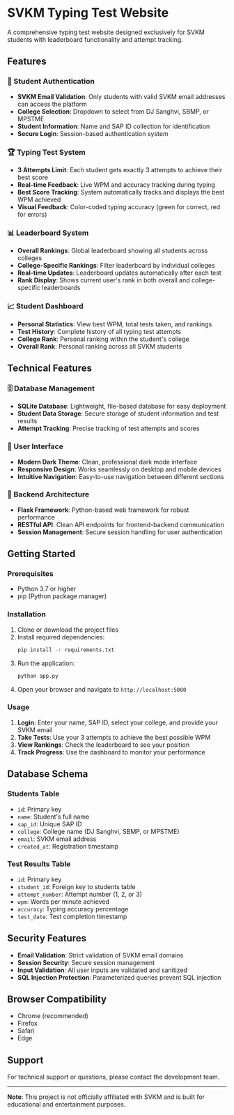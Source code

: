 # SVKM Typing Test Website

A comprehensive typing test website designed exclusively for SVKM students with leaderboard functionality and attempt tracking.

## Features

### 🔐 Student Authentication
- **SVKM Email Validation**: Only students with valid SVKM email addresses can access the platform
- **College Selection**: Dropdown to select from DJ Sanghvi, SBMP, or MPSTME
- **Student Information**: Name and SAP ID collection for identification
- **Secure Login**: Session-based authentication system

### 🏆 Typing Test System
- **3 Attempts Limit**: Each student gets exactly 3 attempts to achieve their best score
- **Real-time Feedback**: Live WPM and accuracy tracking during typing
- **Best Score Tracking**: System automatically tracks and displays the best WPM achieved
- **Visual Feedback**: Color-coded typing accuracy (green for correct, red for errors)

### 📊 Leaderboard System
- **Overall Rankings**: Global leaderboard showing all students across colleges
- **College-Specific Rankings**: Filter leaderboard by individual colleges
- **Real-time Updates**: Leaderboard updates automatically after each test
- **Rank Display**: Shows current user's rank in both overall and college-specific leaderboards

### 📈 Student Dashboard
- **Personal Statistics**: View best WPM, total tests taken, and rankings
- **Test History**: Complete history of all typing test attempts
- **College Rank**: Personal ranking within the student's college
- **Overall Rank**: Personal ranking across all SVKM students

## Technical Features

### 🗄️ Database Management
- **SQLite Database**: Lightweight, file-based database for easy deployment
- **Student Data Storage**: Secure storage of student information and test results
- **Attempt Tracking**: Precise tracking of test attempts and scores

### 🎨 User Interface
- **Modern Dark Theme**: Clean, professional dark mode interface
- **Responsive Design**: Works seamlessly on desktop and mobile devices
- **Intuitive Navigation**: Easy-to-use navigation between different sections

### 🔧 Backend Architecture
- **Flask Framework**: Python-based web framework for robust performance
- **RESTful API**: Clean API endpoints for frontend-backend communication
- **Session Management**: Secure session handling for user authentication

## Getting Started

### Prerequisites
- Python 3.7 or higher
- pip (Python package manager)

### Installation
1. Clone or download the project files
2. Install required dependencies:
   ```bash
   pip install -r requirements.txt
   ```
3. Run the application:
   ```bash
   python app.py
   ```
4. Open your browser and navigate to `http://localhost:5000`

### Usage
1. **Login**: Enter your name, SAP ID, select your college, and provide your SVKM email
2. **Take Tests**: Use your 3 attempts to achieve the best possible WPM
3. **View Rankings**: Check the leaderboard to see your position
4. **Track Progress**: Use the dashboard to monitor your performance

## Database Schema

### Students Table
- `id`: Primary key
- `name`: Student's full name
- `sap_id`: Unique SAP ID
- `college`: College name (DJ Sanghvi, SBMP, or MPSTME)
- `email`: SVKM email address
- `created_at`: Registration timestamp

### Test Results Table
- `id`: Primary key
- `student_id`: Foreign key to students table
- `attempt_number`: Attempt number (1, 2, or 3)
- `wpm`: Words per minute achieved
- `accuracy`: Typing accuracy percentage
- `test_date`: Test completion timestamp

## Security Features

- **Email Validation**: Strict validation of SVKM email domains
- **Session Security**: Secure session management
- **Input Validation**: All user inputs are validated and sanitized
- **SQL Injection Protection**: Parameterized queries prevent SQL injection

## Browser Compatibility

- Chrome (recommended)
- Firefox
- Safari
- Edge

## Support

For technical support or questions, please contact the development team.

---

**Note**: This project is not officially affiliated with SVKM and is built for educational and entertainment purposes.




